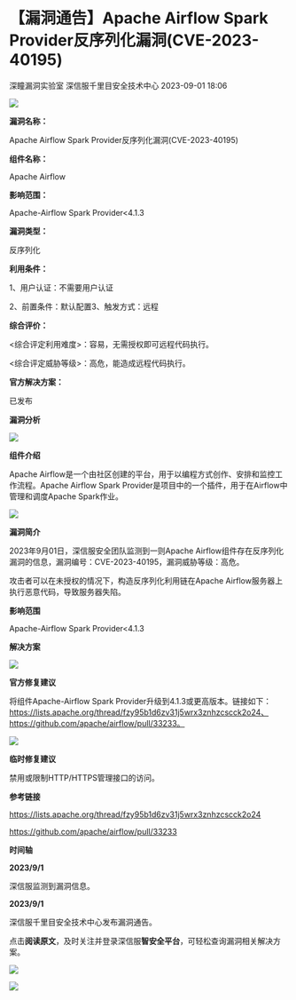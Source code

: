 #  【漏洞通告】Apache Airflow Spark Provider反序列化漏洞(CVE-2023-40195)   
深瞳漏洞实验室  深信服千里目安全技术中心   2023-09-01 18:06  
  
![](https://mmbiz.qpic.cn/mmbiz_gif/w8NHw6tcQ5y6O5tsX0aUBIBExpmsn6hkBDyb83pdyqBXbUByv9oBSrNdGG0DfxUhpnKxeSojrrFO922Fx9huog/640?wx_fmt=gif "")  
  
**漏洞名称：**  
  
Apache Airflow Spark Provider反序列化漏洞(CVE-2023-40195)  
  
**组件名称：**  
  
Apache Airflow  
  
**影响范围：**  
  
Apache-Airflow Spark Provider<4.1.3  
  
**漏洞类型：**  
  
反序列化  
  
**利用条件：**  
  
1、用户认证：不需要用户认证  
  
2、前置条件：默认配置3、触发方式：远程  
  
**综合评价：**  
  
<综合评定利用难度>：容易，无需授权即可远程代码执行。  
  
<综合评定威胁等级>：高危，能造成远程代码执行。  
  
**官方解决方案：**  
  
已发布  
  
  
  
  
**漏洞分析**  
  
![](https://mmbiz.qpic.cn/mmbiz_gif/w8NHw6tcQ5y6O5tsX0aUBIBExpmsn6hkibiaz3yCOzbic8qSO8FLqPsFB5dqN0qA7SXG4hicInzDRB5icjnsc8DpArw/640?wx_fmt=gif "")  
  
**组件介绍**  
  
Apache Airflow是一个由社区创建的平台，用于以编程方式创作、安排和监控工作流程。Apache Airflow Spark Provider是项目中的一个插件，用于在Airflow中管理和调度Apache Spark作业。  
  
![](https://mmbiz.qpic.cn/mmbiz_gif/w8NHw6tcQ5y6O5tsX0aUBIBExpmsn6hkibiaz3yCOzbic8qSO8FLqPsFB5dqN0qA7SXG4hicInzDRB5icjnsc8DpArw/640?wx_fmt=gif "")  
  
**漏洞简介**  
  
2023年9月01日，深信服安全团队监测到一则Apache Airflow组件存在反序列化漏洞的信息，漏洞编号：CVE-2023-40195，漏洞威胁等级：高危。  
  
  
攻击者可以在未授权的情况下，构造反序列化利用链在Apache Airflow服务器上执行恶意代码，导致服务器失陷。  
  
  
**影响范围**  
  
Apache-Airflow Spark Provider<4.1.3  
  
  
**解决方案**  
  
![](https://mmbiz.qpic.cn/mmbiz_gif/w8NHw6tcQ5y6O5tsX0aUBIBExpmsn6hkibiaz3yCOzbic8qSO8FLqPsFB5dqN0qA7SXG4hicInzDRB5icjnsc8DpArw/640?wx_fmt=gif "")  
  
**官方修复建议**  
  
  
将组件Apache-Airflow Spark Provider升级到4.1.3或更高版本。链接如下：https://lists.apache.org/thread/fzy95b1d6zv31j5wrx3znhzcscck2o24、https://github.com/apache/airflow/pull/33233。  
  
![](https://mmbiz.qpic.cn/mmbiz_gif/w8NHw6tcQ5y6O5tsX0aUBIBExpmsn6hkibiaz3yCOzbic8qSO8FLqPsFB5dqN0qA7SXG4hicInzDRB5icjnsc8DpArw/640?wx_fmt=gif "")  
  
**临时修复建议**  
  
禁用或限制HTTP/HTTPS管理接口的访问。  
  
  
  
  
**参考链接**  
  
https://lists.apache.org/thread/fzy95b1d6zv31j5wrx3znhzcscck2o24  
  
https://github.com/apache/airflow/pull/33233  
  
  
**时间轴**  
  
  
  
**2023/9/1**  
  
深信服监测到漏洞信息。  
  
  
**2023/9/1**  
  
深信服千里目安全技术中心发布漏洞通告。  
  
  
点击**阅读原文**，及时关注并登录深信服**智安全平台**，可轻松查询漏洞相关解决方案。  
  
![](https://mmbiz.qpic.cn/mmbiz_png/w8NHw6tcQ5y6O5tsX0aUBIBExpmsn6hkicIv5uKCAReZytSfy5p2WfSIWm5UHb2H5ulPIECR530EG25Mn7lHscQ/640?wx_fmt=png "")  
  
  
![](https://mmbiz.qpic.cn/mmbiz_jpg/w8NHw6tcQ5y6O5tsX0aUBIBExpmsn6hkiblMPCdUjsUKAic0frfYic5SqTS78LceX1HV1eWbZVhc19DoKc0Nv1vvg/640?wx_fmt=jpeg "")  
  
  
  
